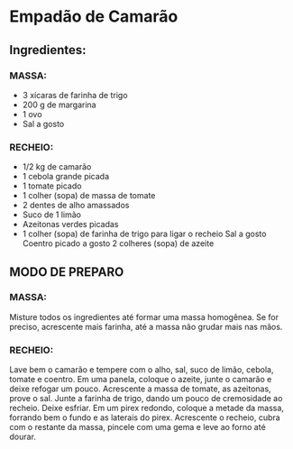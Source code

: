 # Empadão de Camarão 

## Ingredientes:

### MASSA:
 - 3 xícaras de farinha de trigo
 - 200 g de margarina
 - 1 ovo
 - Sal a gosto

### RECHEIO:
 - 1/2 kg de camarão
 - 1 cebola grande picada
 - 1 tomate picado
 - 1 colher (sopa) de massa de tomate
 - 2 dentes de alho amassados
 - Suco de 1 limão
 - Azeitonas verdes picadas
 - 1 colher (sopa) de farinha de trigo para ligar o recheio
Sal a gosto
Coentro picado a gosto
2 colheres (sopa) de azeite

## MODO DE PREPARO
### MASSA:
Misture todos os ingredientes até formar uma massa homogênea.
Se for preciso, acrescente mais farinha, até a massa não grudar mais nas mãos.
### RECHEIO:
Lave bem o camarão e tempere com o alho, sal, suco de limão, cebola, tomate e coentro.
Em uma panela, coloque o azeite, junte o camarão e deixe refogar um pouco.
Acrescente a massa de tomate, as azeitonas, prove o sal.
Junte a farinha de trigo, dando um pouco de cremosidade ao recheio.
Deixe esfriar.
Em um pirex redondo, coloque a metade da massa, forrando bem o fundo e as laterais do pirex.
Acrescente o recheio, cubra com o restante da massa, pincele com uma gema e leve ao forno até dourar.


